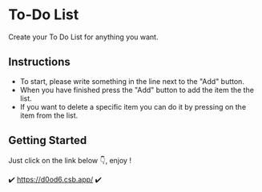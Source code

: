 # To-Do List
Create your To Do List for anything you want.

## Instructions
- To start, please write something in the line next to the "Add" button.
- When you have finished press the "Add" button to add the item the the list.
- If you want to delete a specific item you can do it by pressing on the item from the list.

## Getting Started
Just click on the link below 👇, enjoy !

✔️ https://d0od6.csb.app/ ✔️

